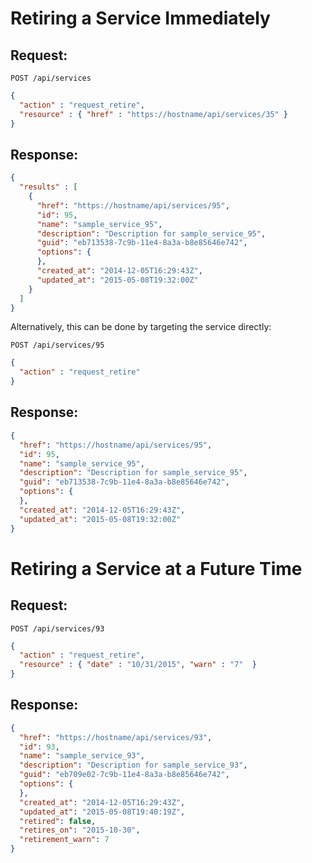 # Retiring a Service Immediately

## Request:

    POST /api/services

``` json
{
  "action" : "request_retire",
  "resource" : { "href" : "https://hostname/api/services/35" }
}
```

## Response:

``` json
{
  "results" : [
    {
      "href": "https://hostname/api/services/95",
      "id": 95,
      "name": "sample_service_95",
      "description": "Description for sample_service_95",
      "guid": "eb713538-7c9b-11e4-8a3a-b8e85646e742",
      "options": {
      },
      "created_at": "2014-12-05T16:29:43Z",
      "updated_at": "2015-05-08T19:32:00Z"
    }
  ]
}
```

Alternatively, this can be done by targeting the service directly:

    POST /api/services/95

``` json
{
  "action" : "request_retire"
}
```

## Response:

``` json
{
  "href": "https://hostname/api/services/95",
  "id": 95,
  "name": "sample_service_95",
  "description": "Description for sample_service_95",
  "guid": "eb713538-7c9b-11e4-8a3a-b8e85646e742",
  "options": {
  },
  "created_at": "2014-12-05T16:29:43Z",
  "updated_at": "2015-05-08T19:32:00Z"
}
```

# Retiring a Service at a Future Time

## Request:

    POST /api/services/93

``` json
{
  "action" : "request_retire",
  "resource" : { "date" : "10/31/2015", "warn" : "7"  }
}
```

## Response:

``` json
{
  "href": "https://hostname/api/services/93",
  "id": 93,
  "name": "sample_service_93",
  "description": "Description for sample_service_93",
  "guid": "eb709e02-7c9b-11e4-8a3a-b8e85646e742",
  "options": {
  },
  "created_at": "2014-12-05T16:29:43Z",
  "updated_at": "2015-05-08T19:40:19Z",
  "retired": false,
  "retires_on": "2015-10-30",
  "retirement_warn": 7
}
```
